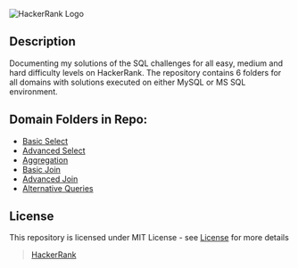 ![HackerRank Logo](https://upload.wikimedia.org/wikipedia/commons/thumb/4/40/HackerRank_Icon-1000px.png/240px-HackerRank_Icon-1000px.png)

## Description
Documenting my solutions of the SQL challenges for all easy, medium and hard difficulty levels on HackerRank. The repository contains 6 folders for all domains with solutions executed on either MySQL or MS SQL environment.

## Domain Folders in Repo:
* [Basic Select](https://github.com/shef4793/HackerRank-SQL-Challenges-Solutions/tree/c33270820d11e4224bea33fd168deaa1e585183d/Basic%20Select "Basic Select")
* [Advanced Select](https://github.com/shef4793/HackerRank-SQL-Challenges-Solutions/tree/34a348ff686c0b05abf1d3a073665fdad81f70d8/Advanced%20Select "Advanced Select")
* [Aggregation](https://github.com/shef4793/HackerRank-SQL-Challenges-Solutions/tree/34a348ff686c0b05abf1d3a073665fdad81f70d8/Aggregation "Aggregation")
* [Basic Join](https://github.com/shef4793/HackerRank-SQL-Challenges-Solutions/tree/34a348ff686c0b05abf1d3a073665fdad81f70d8/Basic%20Join "Basic Join")
* [Advanced Join](https://github.com/shef4793/HackerRank-SQL-Challenges-Solutions/tree/34a348ff686c0b05abf1d3a073665fdad81f70d8/Advanced%20Join "Advanced Join")
* [Alternative Queries](https://github.com/shef4793/HackerRank-SQL-Challenges-Solutions/tree/34a348ff686c0b05abf1d3a073665fdad81f70d8/Alternative%20Queries "Alternative Queries")

## License
This repository is licensed under MIT License - see [License](LICENSE "License") for more details



> [HackerRank](https://www.hackerrank.com/profile/shefali040793 "HackerRank Profile")

